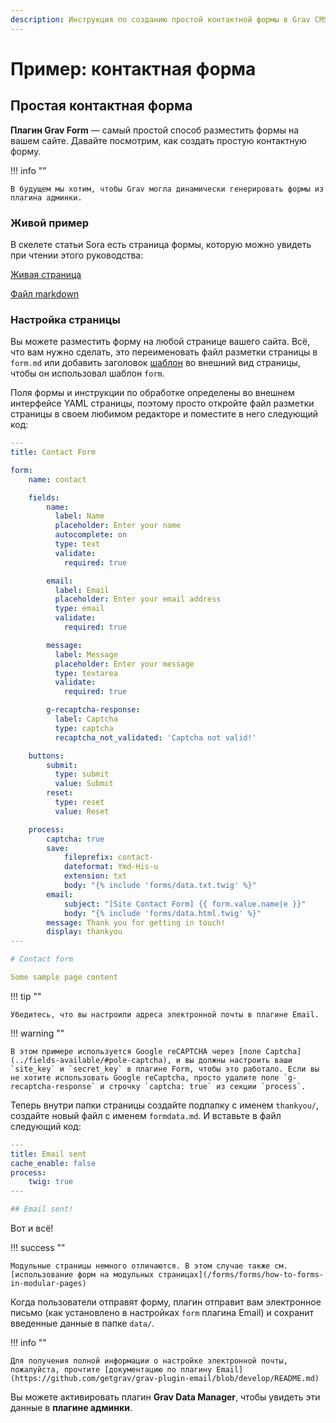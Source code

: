 ```yaml
---
description: Инструкция по созданию простой контактной формы в Grav CMS.
---
```


# Пример: контактная форма

## Простая контактная форма

**Плагин Grav Form** — самый простой способ разместить формы на вашем сайте. Давайте посмотрим, как создать простую контактную форму.

!!! info ""

	В будущем мы хотим, чтобы Grav могла динамически генерировать формы из плагина админки.

### Живой пример

В скелете статьи Sora есть страница формы, которую можно увидеть при чтении этого руководства:

[Живая страница](http://demo.getgrav.org/soraarticle-skeleton/contact)

[Файл markdown](https://raw.githubusercontent.com/getgrav/grav-skeleton-soraarticle-blog/develop/pages/03.contact/form.md)

### Настройка страницы

Вы можете разместить форму на любой странице вашего сайта. Всё, что вам нужно сделать, это переименовать файл разметки страницы в `form.md` или добавить заголовок [шаблон](/content/headers#shablon) во внешний вид страницы, чтобы он использовал шаблон `form`.

Поля формы и инструкции по обработке определены во внешнем интерфейсе YAML страницы, поэтому просто откройте файл разметки страницы в своем любимом редакторе и поместите в него следующий код:

```yaml
---
title: Contact Form

form:
    name: contact

    fields:
        name:
          label: Name
          placeholder: Enter your name
          autocomplete: on
          type: text
          validate:
            required: true

        email:
          label: Email
          placeholder: Enter your email address
          type: email
          validate:
            required: true

        message:
          label: Message
          placeholder: Enter your message
          type: textarea
          validate:
            required: true

        g-recaptcha-response:
          label: Captcha
          type: captcha
          recaptcha_not_validated: 'Captcha not valid!'

    buttons:
        submit:
          type: submit
          value: Submit
        reset:
          type: reset
          value: Reset

    process:
        captcha: true
        save:
            fileprefix: contact-
            dateformat: Ymd-His-u
            extension: txt
            body: "{% include 'forms/data.txt.twig' %}"
        email:
            subject: "[Site Contact Form] {{ form.value.name|e }}"
            body: "{% include 'forms/data.html.twig' %}"
        message: Thank you for getting in touch!
        display: thankyou
---

# Contact form

Some sample page content
```

!!! tip ""

	Убедитесь, что вы настроили адреса электронной почты в плагине Email.

!!! warning ""

	В этом примере используется Google reCAPTCHA через [поле Captcha](../fields-available/#pole-captcha), и вы должны настроить ваши `site_key` и `secret_key` в плагине Form, чтобы это работало. Если вы не хотите использовать Google reCaptcha, просто удалите поле `g-recaptcha-response` и строчку `captcha: true` из секции `process`.

Теперь внутри папки страницы создайте подпапку с именем `thankyou/`, создайте новый файл с именем `formdata.md`. И вставьте в файл следующий код:

```yaml
---
title: Email sent
cache_enable: false
process:
    twig: true
---

## Email sent!
```

Вот и всё!

!!! success ""

	Модульные страницы немного отличаются. В этом случае также см. [использование форм на модульных страницах](/forms/forms/how-to-forms-in-modular-pages)

Когда пользователи отправят форму, плагин отправит вам электронное письмо (как установлено в настройках `form` плагина Email) и сохранит введенные данные в папке `data/`.

!!! info ""

	Для получения полной информации о настройке электронной почты, пожалуйста, прочтите [документацию по плагину Email](https://github.com/getgrav/grav-plugin-email/blob/develop/README.md)

Вы можете активировать плагин **Grav Data Manager**, чтобы увидеть эти данные в **плагине админки**.
